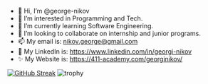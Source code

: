 - 👋 Hi, I’m @george-nikov
- 👀 I’m interested in Programming and Tech. 
- 🌱 I’m currently learning Software Engineering.
- 💞️ I’m looking to collaborate on internship and junior programs.
- 📫 My email is: nikov.george@gmail.com
- 📱 My LinkedIn is: https://www.linkedin.com/in/georgi-nikov
- ✨ My Website is: https://411-academy.com/georginikov/

[![GitHub Streak](https://github-readme-streak-stats.herokuapp.com?user=george-nikov&border_radius=)](https://github.com/george-nikov)
![trophy](https://github-profile-trophy.vercel.app/?username=george-nikov)
